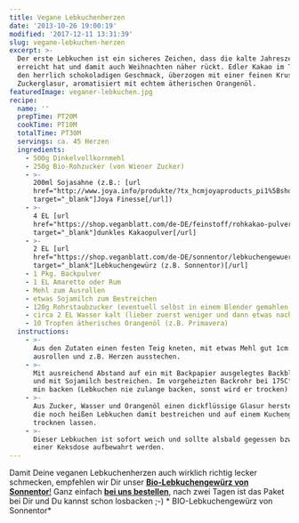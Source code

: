 ```yaml
---
title: Vegane Lebkuchenherzen
date: '2013-10-26 19:00:19'
modified: '2017-12-11 13:31:39'
slug: vegane-lebkuchen-herzen
excerpt: >-
  Der erste Lebkuchen ist ein sicheres Zeichen, dass die kalte Jahreszeit uns
  erreicht hat und damit auch Weihnachten näher rückt. Edler Kakao im Teig gibt
  den herrlich schokoladigen Geschmack, überzogen mit einer feinen Kruste aus
  Zuckerglasur, aromatisiert mit echtem ätherischen Orangenöl.
featuredImage: veganer-lebkuchen.jpg
recipe:
  name: ''
  prepTime: PT20M
  cookTime: PT10M
  totalTime: PT30M
  servings: ca. 45 Herzen
  ingredients:
    - 500g Dinkelvollkornmehl
    - 250g Bio-Rohzucker (von Wiener Zucker)
    - >-
      200ml Sojasahne (z.B.: [url
      href="http://www.joya.info/produkte/?tx_hcmjoyaproducts_pi1%5BshowUid%5D=19&tx_hcmjoyaproducts_pi1%5BcatUid%5D=5&cHash=8c02a5369444577d8d39b174839e49e0"
      target="_blank"]Joya Finesse[/url])
    - >-
      4 EL [url
      href="https://shop.veganblatt.com/de-DE/feinstoff/rohkakao-pulver-bio"
      target="_blank"]dunkles Kakaopulver[/url]
    - >-
      2 EL [url
      href="https://shop.veganblatt.com/de-DE/sonnentor/lebkuchengewuerz-gemahlen"
      target="_blank"]Lebkuchengewürz (z.B. Sonnentor)[/url]
    - 1 Pkg. Backpulver
    - 1 EL Amaretto oder Rum
    - Mehl zum Ausrollen
    - etwas Sojamilch zum Bestreichen
    - 120g Rohrstaubzucker (eventuell selbst in einem Blender gemahlen)
    - circa 2 EL Wasser kalt (lieber zuerst weniger und dann etwas nachgeben)
    - 10 Tropfen ätherisches Orangenöl (z.B. Primavera)
  instructions:
    - >-
      Aus den Zutaten einen festen Teig kneten, mit etwas Mehl gut 1cm dick
      ausrollen und z.B. Herzen ausstechen.
    - >-
      Mit ausreichend Abstand auf ein mit Backpapier ausgelegtes Backblech legen
      und mit Sojamilch bestreichen. Im vorgeheizten Backrohr bei 175C° ca. 10
      min backen (Lebkuchen nie zulange backen, sonst wird er trocken).
    - >-
      Aus Zucker, Wasser und Orangenöl einen dickflüssige Glasur herstellen und
      die noch heißen Lebkuchen damit bestreichen und auf einem Kuchengitter
      trocknen lassen.
    - >-
      Dieser Lebkuchen ist sofort weich und sollte alsbald gegessen bzw. in
      einer Keksdose aufbewahrt werden.
---
```


[<!-- Image removed (no copyright): lebkuchen-herzen-640x425.jpg -->](https://www.veganblatt.com/i/lebkuchen-herzen.jpg) Damit Deine veganen Lebkuchenherzen auch wirklich richtig lecker schmecken, empfehlen wir Dir unser [**Bio-Lebkuchengewürz von Sonnentor**!](https://shop.veganblatt.com/de-DE/sonnentor/lebkuchengewuerz-gemahlen) Ganz einfach [**bei uns bestellen**](https://shop.veganblatt.com/de-DE/sonnentor/lebkuchengewuerz-gemahlen), nach zwei Tagen ist das Paket bei Dir und Du kannst schon losbacken ;-) <!-- Image removed (no copyright): lebkuchengewuerz-gemahlen-6500-de.jpg --> \* BIO-Lebkuchengewürz von Sonnentor\*
